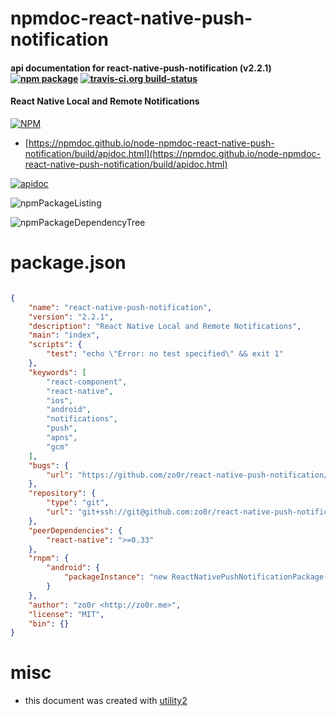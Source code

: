 # npmdoc-react-native-push-notification

#### api documentation for  react-native-push-notification (v2.2.1)  [![npm package](https://img.shields.io/npm/v/npmdoc-react-native-push-notification.svg?style=flat-square)](https://www.npmjs.org/package/npmdoc-react-native-push-notification) [![travis-ci.org build-status](https://api.travis-ci.org/npmdoc/node-npmdoc-react-native-push-notification.svg)](https://travis-ci.org/npmdoc/node-npmdoc-react-native-push-notification)

#### React Native Local and Remote Notifications

[![NPM](https://nodei.co/npm/react-native-push-notification.png?downloads=true&downloadRank=true&stars=true)](https://www.npmjs.com/package/react-native-push-notification)

- [https://npmdoc.github.io/node-npmdoc-react-native-push-notification/build/apidoc.html](https://npmdoc.github.io/node-npmdoc-react-native-push-notification/build/apidoc.html)

[![apidoc](https://npmdoc.github.io/node-npmdoc-react-native-push-notification/build/screenCapture.buildCi.browser.%252Ftmp%252Fbuild%252Fapidoc.html.png)](https://npmdoc.github.io/node-npmdoc-react-native-push-notification/build/apidoc.html)

![npmPackageListing](https://npmdoc.github.io/node-npmdoc-react-native-push-notification/build/screenCapture.npmPackageListing.svg)

![npmPackageDependencyTree](https://npmdoc.github.io/node-npmdoc-react-native-push-notification/build/screenCapture.npmPackageDependencyTree.svg)



# package.json

```json

{
    "name": "react-native-push-notification",
    "version": "2.2.1",
    "description": "React Native Local and Remote Notifications",
    "main": "index",
    "scripts": {
        "test": "echo \"Error: no test specified\" && exit 1"
    },
    "keywords": [
        "react-component",
        "react-native",
        "ios",
        "android",
        "notifications",
        "push",
        "apns",
        "gcm"
    ],
    "bugs": {
        "url": "https://github.com/zo0r/react-native-push-notification/issues"
    },
    "repository": {
        "type": "git",
        "url": "git+ssh://git@github.com:zo0r/react-native-push-notification.git"
    },
    "peerDependencies": {
        "react-native": ">=0.33"
    },
    "rnpm": {
        "android": {
            "packageInstance": "new ReactNativePushNotificationPackage()"
        }
    },
    "author": "zo0r <http://zo0r.me>",
    "license": "MIT",
    "bin": {}
}
```



# misc
- this document was created with [utility2](https://github.com/kaizhu256/node-utility2)
